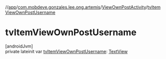 //[app](../../../index.md)/[com.mobdeve.gonzales.lee.ong.artemis](../index.md)/[ViewOwnPostActivity](index.md)/[tvItemViewOwnPostUsername](tv-item-view-own-post-username.md)

# tvItemViewOwnPostUsername

[androidJvm]\
private lateinit var [tvItemViewOwnPostUsername](tv-item-view-own-post-username.md): [TextView](https://developer.android.com/reference/kotlin/android/widget/TextView.html)
